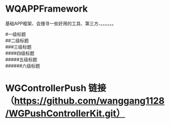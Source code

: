 # WQAPPFramework
基础APP框架、会搜寻一些好用的工具、第三方、。。。。。。

#一级标题  
##二级标题  
###三级标题  
####四级标题  
#####五级标题  
######六级标题  

# WGControllerPush  链接（https://github.com/wanggang1128/WGPushControllerKit.git）
